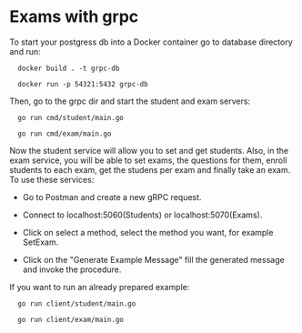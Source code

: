 # Exams with grpc

To start your postgress db into a Docker container go to database directory and run:

```console
  docker build . -t grpc-db
```

```console
  docker run -p 54321:5432 grpc-db
```

Then, go to the grpc dir and start the student and exam servers:

```console
  go run cmd/student/main.go
```

```console
  go run cmd/exam/main.go
```

Now the student service will allow you to set and get students. Also, in the exam service, you will be able to set exams, the questions for them, enroll students to each exam, get the studens per exam and finally take an exam. To use these services:

- Go to Postman and create a new gRPC request.

- Connect to localhost:5060(Students) or localhost:5070(Exams).

- Click on select a method, select the method you want, for example SetExam.

- Click on the "Generate Example Message" fill the generated message and invoke the procedure.

If you want to run an already prepared example:

```console
  go run client/student/main.go
```

```console
  go run client/exam/main.go
```

